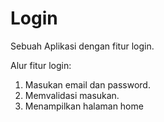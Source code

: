 # Login
Sebuah Aplikasi dengan fitur login.

Alur fitur login:
1. Masukan email dan password.
2. Memvalidasi masukan.
3.  Menampilkan halaman home

